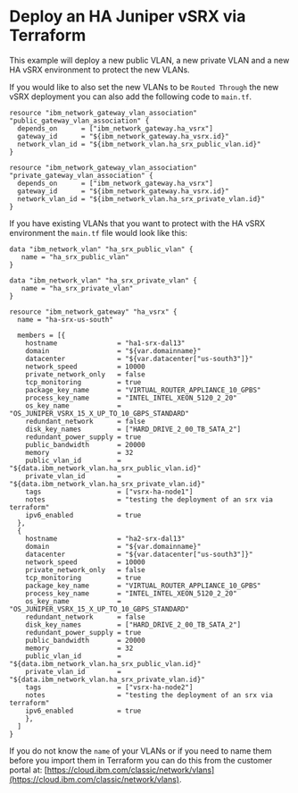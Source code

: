 # Deploy an HA Juniper vSRX via Terraform

This example will deploy a new public VLAN, a new private VLAN and a new HA vSRX environment to protect the new VLANs.

If you would like to also set the new VLANs to be `Routed Through` the new vSRX deployment you can also add the following code to `main.tf`.

```text
resource "ibm_network_gateway_vlan_association" "public_gateway_vlan_association" {
  depends_on      = ["ibm_network_gateway.ha_vsrx"]
  gateway_id      = "${ibm_network_gateway.ha_vsrx.id}"
  network_vlan_id = "${ibm_network_vlan.ha_srx_public_vlan.id}"
}

resource "ibm_network_gateway_vlan_association" "private_gateway_vlan_association" {
  depends_on      = ["ibm_network_gateway.ha_vsrx"]
  gateway_id      = "${ibm_network_gateway.ha_vsrx.id}"
  network_vlan_id = "${ibm_network_vlan.ha_srx_private_vlan.id}"
}
```

If you have existing VLANs that you want to protect with the HA vSRX environment the `main.tf` file would look like this:

```text
data "ibm_network_vlan" "ha_srx_public_vlan" {
   name = "ha_srx_public_vlan"
}

data "ibm_network_vlan" "ha_srx_private_vlan" {
   name = "ha_srx_private_vlan"
}

resource "ibm_network_gateway" "ha_vsrx" {
  name = "ha-srx-us-south"

  members = [{
    hostname               = "ha1-srx-dal13"
    domain                 = "${var.domainname}"
    datacenter             = "${var.datacenter["us-south3"]}"
    network_speed          = 10000
    private_network_only   = false
    tcp_monitoring         = true
    package_key_name       = "VIRTUAL_ROUTER_APPLIANCE_10_GPBS"
    process_key_name       = "INTEL_INTEL_XEON_5120_2_20"
    os_key_name            = "OS_JUNIPER_VSRX_15_X_UP_TO_10_GBPS_STANDARD"
    redundant_network      = false
    disk_key_names         = ["HARD_DRIVE_2_00_TB_SATA_2"]
    redundant_power_supply = true
    public_bandwidth       = 20000
    memory                 = 32
    public_vlan_id         = "${data.ibm_network_vlan.ha_srx_public_vlan.id}"
    private_vlan_id        = "${data.ibm_network_vlan.ha_srx_private_vlan.id}"
    tags                   = ["vsrx-ha-node1"]
    notes                  = "testing the deployment of an srx via terraform"
    ipv6_enabled           = true
  },
  {
    hostname               = "ha2-srx-dal13"
    domain                 = "${var.domainname}"
    datacenter             = "${var.datacenter["us-south3"]}"
    network_speed          = 10000
    private_network_only   = false
    tcp_monitoring         = true
    package_key_name       = "VIRTUAL_ROUTER_APPLIANCE_10_GPBS"
    process_key_name       = "INTEL_INTEL_XEON_5120_2_20"
    os_key_name            = "OS_JUNIPER_VSRX_15_X_UP_TO_10_GBPS_STANDARD"
    redundant_network      = false
    disk_key_names         = ["HARD_DRIVE_2_00_TB_SATA_2"]
    redundant_power_supply = true
    public_bandwidth       = 20000
    memory                 = 32
    public_vlan_id         = "${data.ibm_network_vlan.ha_srx_public_vlan.id}"
    private_vlan_id        = "${data.ibm_network_vlan.ha_srx_private_vlan.id}"
    tags                   = ["vsrx-ha-node2"]
    notes                  = "testing the deployment of an srx via terraform"
    ipv6_enabled           = true
    },
  ]
}
```

If you do not know the `name` of your VLANs or if you need to name them before you import them in Terraform you can do this from the customer portal at: [https://cloud.ibm.com/classic/network/vlans](https://cloud.ibm.com/classic/network/vlans).

